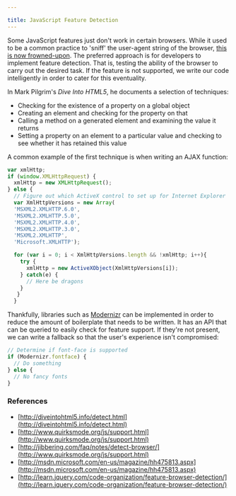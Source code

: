 ```yaml
---

title: JavaScript Feature Detection
---
```


Some JavaScript features just don't work in certain browsers. While it used to be a common practice to 'sniff' the user-agent string of the browser, [this is now frowned-upon](https://developer.mozilla.org/en-US/docs/Browser_Detection_and_Cross_Browser_Support). The preferred approach is for developers to implement feature detection. That is, testing the ability of the browser to carry out the desired task. If the feature is not supported, we write our code intelligently in order to cater for this eventuality.

In Mark Pilgrim's _Dive Into HTML5_, he documents a selection of techniques:

- Checking for the existence of a property on a global object
- Creating an element and checking for the property on that
- Calling a method on a generated element and examining the value it returns
- Setting a property on an element to a particular value and checking to see whether it has retained this value

A common example of the first technique is when writing an AJAX function:

```js
var xmlHttp;
if (window.XMLHttpRequest) {
  xmlHttp = new XMLHttpRequest();
} else {
  // Figure out which ActiveX control to set up for Internet Explorer
  var XmlHttpVersions = new Array(
  'MSXML2.XMLHTTP.6.0',
  'MSXML2.XMLHTTP.5.0',
  'MSXML2.XMLHTTP.4.0',
  'MSXML2.XMLHTTP.3.0',
  'MSXML2.XMLHTTP',
  'Microsoft.XMLHTTP');

  for (var i = 0; i < XmlHttpVersions.length && !xmlHttp; i++){
    try {
      xmlHttp = new ActiveXObject(XmlHttpVersions[i]);
    } catch(e) {
      // Here be dragons
    }
   }
  }
```

Thankfully, libraries such as [Modernizr](http://modernizr.com) can be implemented in order to reduce the amount of boilerplate that needs to be written. It has an API that can be queried to easily check for feature support. If they're not present, we can write a fallback so that the user's experience isn't compromised:

```js
// Determine if font-face is supported
if (Modernizr.fontface) {
  // Do something
} else {
  // No fancy fonts
}
```


### References
- [http://diveintohtml5.info/detect.html](http://diveintohtml5.info/detect.html)
- [http://www.quirksmode.org/js/support.html](http://www.quirksmode.org/js/support.html)
- [http://jibbering.com/faq/notes/detect-browser/](http://www.quirksmode.org/js/support.html)
- [http://msdn.microsoft.com/en-us/magazine/hh475813.aspx](http://msdn.microsoft.com/en-us/magazine/hh475813.aspx)
- [http://learn.jquery.com/code-organization/feature-browser-detection/](http://learn.jquery.com/code-organization/feature-browser-detection/)
